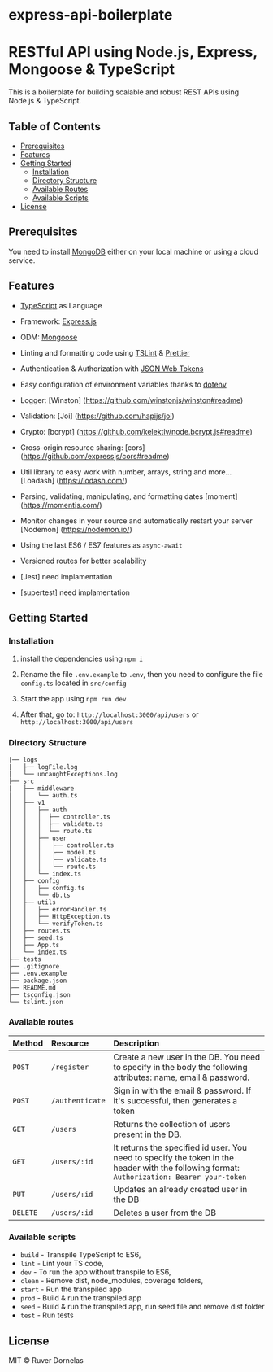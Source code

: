 # express-api-boilerplate
# RESTful API using Node.js, Express, Mongoose & TypeScript

This is a boilerplate for building scalable and robust REST APIs using Node.js & TypeScript.

## Table of Contents

- [Prerequisites](#prerequisites)
- [Features](#features)
- [Getting Started](#getting-started)
  - [Installation](#installation)
  - [Directory Structure](#directory-structure)
  - [Available Routes](#available-routes)
  - [Available Scripts](#available-scripts)
- [License](#license)

## Prerequisites

You need to install [MongoDB](https://docs.mongodb.com/manual/administration/install-community/) either on your local machine or using a cloud service.

## Features

- [TypeScript](https://www.typescriptlang.org/) as Language

- Framework: [Express.js](https://expressjs.com/)

- ODM: [Mongoose](https://mongoosejs.com/)

- Linting and formatting code using [TSLint](https://palantir.github.io/tslint/) & [Prettier](https://prettier.io/)

- Authentication & Authorization with [JSON Web Tokens](https://github.com/auth0/node-jsonwebtoken#readme)

- Easy configuration of environment variables thanks to [dotenv](https://github.com/motdotla/dotenv)

- Logger: [Winston] (https://github.com/winstonjs/winston#readme)

- Validation: [Joi] (https://github.com/hapijs/joi)

- Crypto: [bcrypt] (https://github.com/kelektiv/node.bcrypt.js#readme) 

- Cross-origin resource sharing: [cors] (https://github.com/expressjs/cors#readme)

- Util library to easy work with number, arrays, string and more... [Loadash] (https://lodash.com/)

- Parsing, validating, manipulating, and formatting dates [moment] (https://momentjs.com/)

- Monitor changes in your source and automatically restart your server [Nodemon] (https://nodemon.io/) 

- Using the last ES6 / ES7 features as `async-await`

- Versioned routes for better scalability

- [Jest] need implamentation

- [supertest] need implamentation

## Getting Started

### Installation

1. install the dependencies using `npm i`

2. Rename the file `.env.example` to `.env`, then you need to configure the file `config.ts` located in `src/config`

3. Start the app using `npm run dev`

4. After that, go to: `http://localhost:3000/api/users` or `http://localhost:3000/api/users`

### Directory Structure

```
|── logs
|   ├── logFile.log 
|   └── uncaughtExceptions.log
├── src
|   ├── middleware
│   │   └── auth.ts
│   ├── v1
│   │   ├── auth
│   │   │  ├── controller.ts
│   │   │  ├── validate.ts
│   │   │  └── route.ts
│   │   ├── user
│   │   │   ├── controller.ts
│   │   │   ├── model.ts
│   │   │   ├── validate.ts
│   │   │   └── route.ts
│   │   └── index.ts
│   ├── config
│   │   ├── config.ts
│   │   └── db.ts
│   ├── utils
│   │   ├── errorHandler.ts
│   │   ├── HttpException.ts
│   │   └── verifyToken.ts
│   ├── routes.ts
│   ├── seed.ts
│   ├── App.ts
│   └── index.ts
├── tests
├── .gitignore
├── .env.example
├── package.json
├── README.md
├── tsconfig.json
└── tslint.json
```

### Available routes

| Method   | Resource        | Description                                                                                                                                 |
| :------- | :-------------- | :------------------------------------------------------------------------------------------------------------------------------------------ |
| `POST`   | `/register`     | Create a new user in the DB. You need to specify in the body the following attributes: name, email & password.                    |
| `POST`   | `/authenticate` | Sign in with the email & password. If it's successful, then generates a token                                                               |
| `GET`    | `/users`        | Returns the collection of users present in the DB.                                                                                          |
| `GET`    | `/users/:id`    | It returns the specified id user. You need to specify the token in the header with the following format: `Authorization: Bearer your-token` |
| `PUT`    | `/users/:id`    | Updates an already created user in the DB                                                                                                   |
| `DELETE` | `/users/:id`    | Deletes a user from the DB                                                                                                                  |

### Available scripts

- `build` - Transpile TypeScript to ES6,
- `lint` - Lint your TS code,
- `dev` - To run the app without transpile to ES6,
- `clean` - Remove dist, node_modules, coverage folders,
- `start` - Run the transpiled app
- `prod` - Build & run the transpiled app
- `seed` - Build & run the transpiled app, run seed file and remove dist folder
- `test` - Run tests

## License

MIT © Ruver Dornelas
